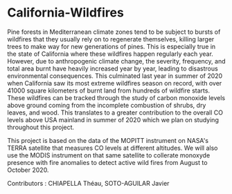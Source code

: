 # California-Wildfires
 Pine forests in Mediterranean climate zones tend to be subject to bursts of wildfires that they usually rely on to regenerate themselves, killing larger trees to make way for new generations of pines. This is especially true in the state of California where these wildfires happen regularly each year. However, due to anthropogenic climate change, the severity, frequency, and total area burnt have heavily increased year by year, leading to disastrous environmental consequences. This culminated last year in summer of 2020 when California saw its most extreme wildfires season on record, with over 41000 square kilometers of burnt land from hundreds of wildfire starts. These wildfires can be tracked through the study of carbon monoxide levels above ground coming from the incomplete combustion of shrubs, dry leaves, and wood. This translates to a greater contribution to the overall CO levels above USA mainland in summer of 2020 which we plan on studying throughout this project.
 
This project is based on the data of the MOPITT instrument on NASA's TERRA satellite that measures CO levels at different altitudes. We will also use the MODIS instrument on that same satellite to collerate monoxyde presence with fire anomalies to detect active wild fires from August to October 2020.

Contributors : CHIAPELLA Théau, SOTO-AGUILAR Javier
